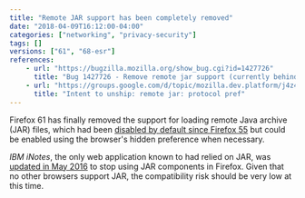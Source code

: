 ```yaml
---
title: "Remote JAR support has been completely removed"
date: "2018-04-09T16:12:00-04:00"
categories: ["networking", "privacy-security"]
tags: []
versions: ["61", "68-esr"]
references:
    - url: "https://bugzilla.mozilla.org/show_bug.cgi?id=1427726"
      title: "Bug 1427726 - Remove remote jar support (currently behind a disabled about:config pref)"
    - url: "https://groups.google.com/d/topic/mozilla.dev.platform/j4z4-iV5IwI/discussion"
      title: "Intent to unship: remote jar: protocol pref"
---
```

Firefox 61 has finally removed the support for loading remote Java archive (JAR) files, which had been [disabled by default since Firefox 55](https://www.fxsitecompat.dev/en-CA/docs/2017/remote-jar-support-has-been-disabled-again/) but could be enabled using the browser's hidden preference when necessary.

*IBM iNotes*, the only web application known to had relied on JAR, was [updated in May 2016](https://www-10.lotus.com/ldd/fixlist.nsf/8d1c0550e6242b69852570c900549a74/e413ea1ca447b3bf85257f77006b7f60) to stop using JAR components in Firefox. Given that no other browsers support JAR, the compatibility risk should be very low at this time.
